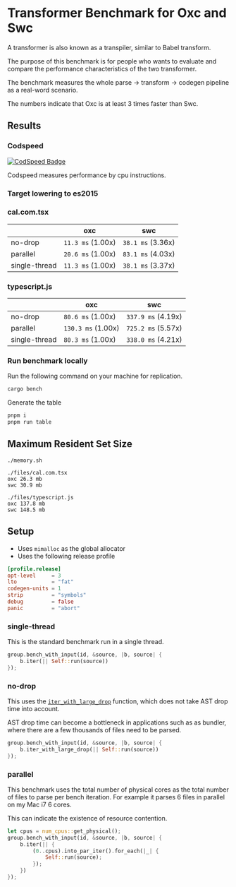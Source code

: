 # Transformer Benchmark for Oxc and Swc

A transformer is also known as a transpiler, similar to Babel transform.

The purpose of this benchmark is for people who wants to evaluate and compare the performance characteristics of the two transformer.

The benchmark measures the whole parse -> transform -> codegen pipeline as a real-word scenario.

The numbers indicate that Oxc is at least 3 times faster than Swc.

## Results

### Codspeed

[![CodSpeed Badge][codspeed-badge]][codspeed-url]

[codspeed-badge]: https://img.shields.io/endpoint?url=https://codspeed.io/badge.json
[codspeed-url]: https://codspeed.io/oxc-project/bench-javascript-transformer-written-in-rust/benchmarks

Codspeed measures performance by cpu instructions.

### Target lowering to es2015

### cal.com.tsx
|               | oxc               | swc               |
| ------------- | ----------------- | ----------------- |
| no-drop       | `11.3 ms` (1.00x) | `38.1 ms` (3.36x) |
| parallel      | `20.6 ms` (1.00x) | `83.1 ms` (4.03x) |
| single-thread | `11.3 ms` (1.00x) | `38.1 ms` (3.37x) |
### typescript.js
|               | oxc                | swc                |
| ------------- | ------------------ | ------------------ |
| no-drop       | `80.6 ms` (1.00x)  | `337.9 ms` (4.19x) |
| parallel      | `130.3 ms` (1.00x) | `725.2 ms` (5.57x) |
| single-thread | `80.3 ms` (1.00x)  | `338.0 ms` (4.21x) |

### Run benchmark locally

Run the following command on your machine for replication.

```bash
cargo bench
```

Generate the table

```bash
pnpm i
pnpm run table
```

## Maximum Resident Set Size

```
./memory.sh

./files/cal.com.tsx
oxc 26.3 mb
swc 30.9 mb

./files/typescript.js
oxc 137.8 mb
swc 148.5 mb
```

## Setup

* Uses `mimalloc` as the global allocator
* Uses the following release profile

```toml
[profile.release]
opt-level     = 3
lto           = "fat"
codegen-units = 1
strip         = "symbols"
debug         = false
panic         = "abort"
```

### single-thread

This is the standard benchmark run in a single thread.

```rust
group.bench_with_input(id, &source, |b, source| {
    b.iter(|| Self::run(source))
});
```

### no-drop

This uses the [`iter_with_large_drop`](https://docs.rs/criterion/0.5.1/criterion/struct.Bencher.html#method.iter_with_large_drop) function, which does not take AST drop time into account.

AST drop time can become a bottleneck in applications such as as bundler,
where there are a few thousands of files need to be parsed.

```rust
group.bench_with_input(id, &source, |b, source| {
    b.iter_with_large_drop(|| Self::run(source))
});
```

### parallel

This benchmark uses the total number of physical cores as the total number of files to parse per bench iteration. For example it parses 6 files in parallel on my Mac i7 6 cores.

This can indicate the existence of resource contention.

```rust
let cpus = num_cpus::get_physical();
group.bench_with_input(id, &source, |b, source| {
    b.iter(|| {
        (0..cpus).into_par_iter().for_each(|_| {
            Self::run(source);
        });
    })
});
```


